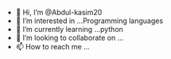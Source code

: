 - 👋 Hi, I’m @Abdul-kasim20
- 👀 I’m interested in ...Programming languages
- 🌱 I’m currently learning ...python 
- 💞️ I’m looking to collaborate on ...
- 📫 How to reach me ...

<!---
Abdul-kasim20/Abdul-kasim20 is a ✨ special ✨ repository because its `README.md` (this file) appears on your GitHub profile.
You can click the Preview link to take a look at your changes.
--->

